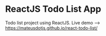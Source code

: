 # ReactJS Todo List App

Todo list project using ReactJS.
Live demo --> https://mateusdotjs.github.io/react-todo-list/
